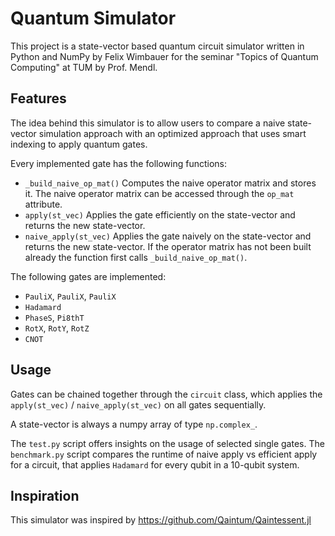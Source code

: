# Quantum Simulator

This project is a state-vector based quantum circuit simulator written in Python and NumPy by Felix Wimbauer for the seminar 
"Topics of Quantum Computing" at TUM by Prof. Mendl.

## Features

The idea behind this simulator is to allow users to compare a naive state-vector simulation approach with an optimized 
approach that uses smart indexing to apply quantum gates.

Every implemented gate has the following functions:

- ```_build_naive_op_mat()``` Computes the naive operator matrix and stores it. The naive operator matrix can be accessed 
through the ```op_mat``` attribute.
- ```apply(st_vec)``` Applies the gate efficiently on the state-vector and returns the new state-vector.
- ```naive_apply(st_vec)``` Applies the gate naively on the state-vector and returns the new state-vector. 
If the operator matrix has not been built already the function first calls ```_build_naive_op_mat()```.


The following gates are implemented:

- ```PauliX```, ```PauliX```, ```PauliX```
- ```Hadamard```
- ```PhaseS```, ```Pi8thT```
- ```RotX```, ```RotY```, ```RotZ```
- ```CNOT```

## Usage

Gates can be chained together through the ```circuit``` class, which applies the ```apply(st_vec)``` / 
```naive_apply(st_vec)``` on all gates sequentially.

A state-vector is always a numpy array of type ```np.complex_```.

The ```test.py``` script offers insights on the usage of selected single gates. The ```benchmark.py``` script compares the 
runtime of naive apply vs efficient apply for a circuit, that applies ```Hadamard``` for every qubit in a 10-qubit system.

## Inspiration

This simulator was inspired by https://github.com/Qaintum/Qaintessent.jl